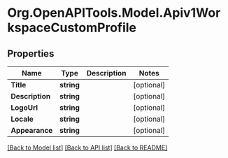 # Org.OpenAPITools.Model.Apiv1WorkspaceCustomProfile

## Properties

Name | Type | Description | Notes
------------ | ------------- | ------------- | -------------
**Title** | **string** |  | [optional] 
**Description** | **string** |  | [optional] 
**LogoUrl** | **string** |  | [optional] 
**Locale** | **string** |  | [optional] 
**Appearance** | **string** |  | [optional] 

[[Back to Model list]](../README.md#documentation-for-models) [[Back to API list]](../README.md#documentation-for-api-endpoints) [[Back to README]](../README.md)

